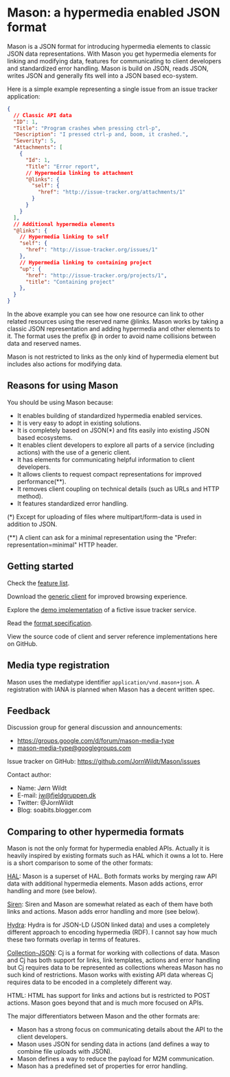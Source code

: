 # Mason: a hypermedia enabled JSON format

Mason is a JSON format for introducing hypermedia elements to classic JSON data representations. With Mason you get hypermedia elements for linking and modifying data, features for communicating to client developers and standardized error handling. Mason is build on JSON, reads JSON, writes JSON and generally fits well into a JSON based eco-system.

Here is a simple example representing a single issue from an issue tracker application:

```json
{
  // Classic API data
  "ID": 1,
  "Title": "Program crashes when pressing ctrl-p",
  "Description": "I pressed ctrl-p and, boom, it crashed.",
  "Severity": 5,
  "Attachments": [
    {
      "Id": 1,
      "Title": "Error report",
      // Hypermedia linking to attachment
      "@links": {
        "self": {
          "href": "http://issue-tracker.org/attachments/1"
        }
      }
    }
  ],
  // Additional hypermedia elements
  "@links": {
    // Hypermedia linking to self
    "self": {
      "href": "http://issue-tracker.org/issues/1"
    },
    // Hypermedia linking to containing project
    "up": {
      "href": "http://issue-tracker.org/projects/1",
      "title": "Containing project"
    },
  }
}
```

In the above example you can see how one resource can link to other related resources using the reserved name @links. Mason works by taking a classic JSON representation and adding hypermedia and other elements to it. The format uses the prefix @ in order to avoid name collisions between data and reserved names.

Mason is not restricted to links as the only kind of hypermedia element but includes also actions for modifying data.


## Reasons for using Mason

You should be using Mason because:

- It enables building of standardized hypermedia enabled services.
- It is very easy to adopt in existing solutions.
- It is completely based on JSON(*) and fits easily into existing JSON based ecosystems.
- It enables client developers to explore all parts of a service (including actions) with the use of a generic client.
- It has elements for communicating helpful information to client developers.
- It allows clients to request compact representations for improved performance(**).
- It removes client coupling on technical details (such as URLs and HTTP method).
- It features standardized error handling.

(*) Except for uploading of files where multipart/form-data is used in addition to JSON.

(**) A client can ask for a minimal representation using the "Prefer: representation=minimal" HTTP header.


## Getting started

Check the [feature list](https://github.com/JornWildt/Mason/wiki/Mason-features).

Download the [generic client](https://github.com/JornWildt/Mason/wiki/Generic-Mason-browser) for improved browsing experience.

Explore the [demo implementation](https://github.com/JornWildt/Mason/wiki/Example-service%3A-issue-tracker) of a fictive issue tracker service.

Read the [format specification](https://github.com/JornWildt/Mason/wiki/mason-format-specification).

View the source code of client and server reference implementations here on GitHub.


## Media type registration

Mason uses the mediatype identifier `application/vnd.mason+json`. A registration with IANA is planned when Mason has a decent written spec.


## Feedback

Discussion group for general discussion and announcements:
- https://groups.google.com/d/forum/mason-media-type
- mason-media-type@googlegroups.com

Issue tracker on GitHub: https://github.com/JornWildt/Mason/issues

Contact author: 
- Name: Jørn Wildt
- E-mail: jw@fjeldgruppen.dk
- Twitter: @JornWildt
- Blog: soabits.blogger.com


## Comparing to other hypermedia formats

Mason is not the only format for hypermedia enabled APIs. Actually it is heavily inspired by existing formats such as HAL which it owns a lot to. Here is a short comparison to some of the other formats:

[HAL](http://tools.ietf.org/html/draft-kelly-json-hal-06): Mason is a superset of HAL. Both formats works by merging raw API data with additional hypermedia elements. Mason adds actions, error handling and more (see below).

[Siren](https://github.com/kevinswiber/siren): Siren and Mason are somewhat related as each of them have both links and actions. Mason adds error handling and more (see below).

[Hydra](http://www.markus-lanthaler.com/hydra/): Hydra is for JSON-LD (JSON linked data) and uses a completely different approach to encoding hypermedia (RDF). I cannot say how much these two formats overlap in terms of features.

[Collection-JSON](http://amundsen.com/media-types/collection/): Cj is a format for working with collections of data. Mason and Cj has both support for links, link templates, actions and error handling but Cj requires data to be represented as collections whereas Mason has no such kind of restrictions. Mason works with existing API data whereas Cj requires data to be encoded in a completely different way.

HTML: HTML has support for links and actions but is restricted to POST actions. Mason goes beyond that and is much more focused on APIs.

The major differentiators between Mason and the other formats are:

- Mason has a strong focus on communicating details about the API to the client developers.
- Mason uses JSON for sending data in actions (and defines a way to combine file uploads with JSON).
- Mason defines a way to reduce the payload for M2M communication.
- Mason has a predefined set of properties for error handling.
